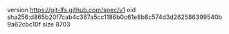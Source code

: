 version https://git-lfs.github.com/spec/v1
oid sha256:d865b20f7cab4c367a5cc1186b0c61e8b8c574d3d262586399540b9a62cbc10f
size 8703
